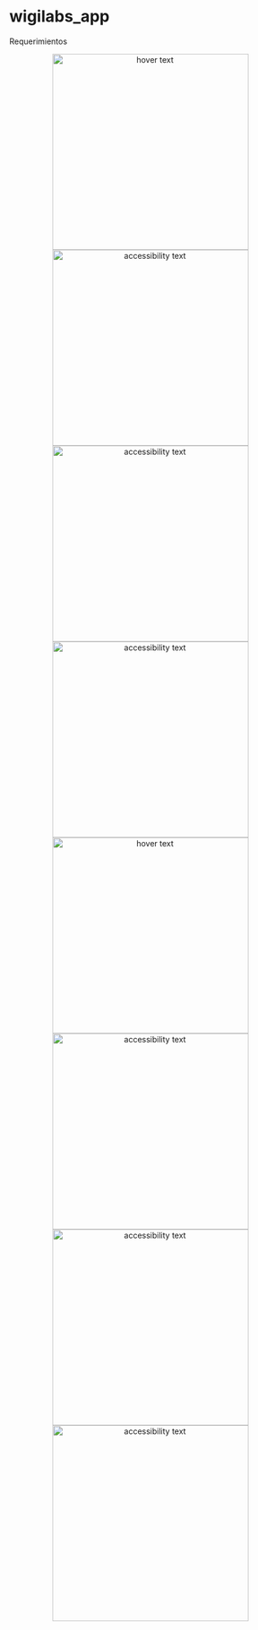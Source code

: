 # wigilabs_app

Requerimientos 

<p align="center">
  <img src="categoria1.jpeg" width="350" title="hover text">
  <img src="categoria2.jpeg" width="350" alt="accessibility text">
  <img src="buscador.jpeg" width="350" alt="accessibility text">
  <img src="artista1.jpeg" width="350" alt="accessibility text">
  
  <img src="artista2.jpeg" width="350" title="hover text">
  <img src="login.jpeg" width="350" alt="accessibility text">
  <img src="registro.jpeg" width="350" alt="accessibility text">
  <img src="song.jpeg" width="350" alt="accessibility text">
  
</p>
